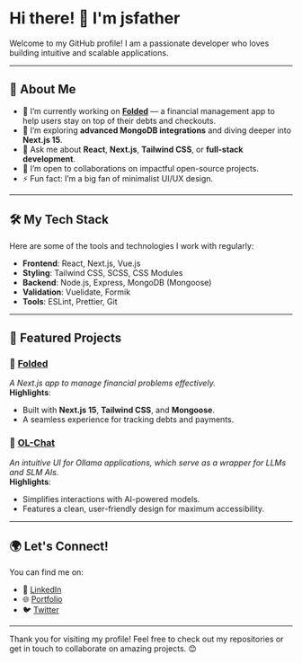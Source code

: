 # Hi there! 👋 I'm jsfather

Welcome to my GitHub profile! I am a passionate developer who loves building intuitive and scalable applications.

---

## 🚀 About Me
- 🔭 I’m currently working on **[Folded](https://github.com/jsfather/folded)** — a financial management app to help users stay on top of their debts and checkouts.
- 🌱 I’m exploring **advanced MongoDB integrations** and diving deeper into **Next.js 15**.
- 💬 Ask me about **React**, **Next.js**, **Tailwind CSS**, or **full-stack development**.
- 👯 I’m open to collaborations on impactful open-source projects.
- ⚡ Fun fact: I’m a big fan of minimalist UI/UX design.

---

## 🛠️ My Tech Stack
Here are some of the tools and technologies I work with regularly:
- **Frontend**: React, Next.js, Vue.js
- **Styling**: Tailwind CSS, SCSS, CSS Modules
- **Backend**: Node.js, Express, MongoDB (Mongoose)
- **Validation**: Vuelidate, Formik
- **Tools**: ESLint, Prettier, Git

---

## 📌 Featured Projects

### 🌟 [Folded](https://github.com/jsfather/folded)
_A Next.js app to manage financial problems effectively._  
**Highlights**:
- Built with **Next.js 15**, **Tailwind CSS**, and **Mongoose**.
- A seamless experience for tracking debts and payments.

### 🌟 [OL-Chat](https://github.com/jsfather/ol-chat)
_An intuitive UI for Ollama applications, which serve as a wrapper for LLMs and SLM AIs._  
**Highlights**:
- Simplifies interactions with AI-powered models.
- Features a clean, user-friendly design for maximum accessibility.

---

## 🌍 Let's Connect!

You can find me on:
- 💼 [LinkedIn](https://www.linkedin.com/in/keyvanmatinrad)
- 🌐 [Portfolio](https://jsfather.com)
- 🐦 [Twitter](https://twitter.com/jupiters_father)

---

Thank you for visiting my profile! Feel free to check out my repositories or get in touch to collaborate on amazing projects. 😊
